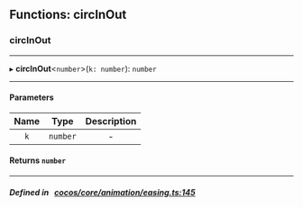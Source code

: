 ## Functions: circInOut

### circInOut


___
▸ **circInOut**<`number`\>(`k: number`): `number`
___


#### Parameters

| Name | Type | Description |
| :------: | :------: | :------: |
| `k` | `number` | - |


#### Returns `number` 
___


##### Defined in &nbsp;   [cocos/core/animation/easing.ts:145](https://github.com/cocos-creator/engine/blob/c7bf6b8a9/cocos/core/animation/easing.ts#L145)&nbsp;
